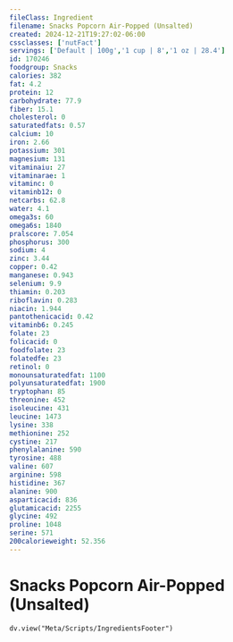 ```yaml
---
fileClass: Ingredient
filename: Snacks Popcorn Air-Popped (Unsalted)
created: 2024-12-21T19:27:02-06:00
cssclasses: ['nutFact']
servings: ['Default | 100g','1 cup | 8','1 oz | 28.4']
id: 170246
foodgroup: Snacks
calories: 382
fat: 4.2
protein: 12
carbohydrate: 77.9
fiber: 15.1
cholesterol: 0
saturatedfats: 0.57
calcium: 10
iron: 2.66
potassium: 301
magnesium: 131
vitaminaiu: 27
vitaminarae: 1
vitaminc: 0
vitaminb12: 0
netcarbs: 62.8
water: 4.1
omega3s: 60
omega6s: 1840
pralscore: 7.054
phosphorus: 300
sodium: 4
zinc: 3.44
copper: 0.42
manganese: 0.943
selenium: 9.9
thiamin: 0.203
riboflavin: 0.283
niacin: 1.944
pantothenicacid: 0.42
vitaminb6: 0.245
folate: 23
folicacid: 0
foodfolate: 23
folatedfe: 23
retinol: 0
monounsaturatedfat: 1100
polyunsaturatedfat: 1900
tryptophan: 85
threonine: 452
isoleucine: 431
leucine: 1473
lysine: 338
methionine: 252
cystine: 217
phenylalanine: 590
tyrosine: 488
valine: 607
arginine: 598
histidine: 367
alanine: 900
asparticacid: 836
glutamicacid: 2255
glycine: 492
proline: 1048
serine: 571
200calorieweight: 52.356
---
```


# Snacks Popcorn Air-Popped (Unsalted)

```dataviewjs
dv.view("Meta/Scripts/IngredientsFooter")
```